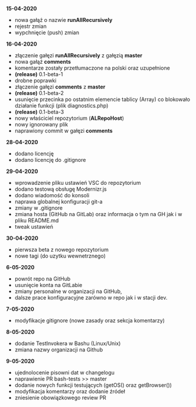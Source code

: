 **15-04-2020**
* nowa gałąź o nazwie **runAllRecursively**
* rejestr zmian
* wypchnięcie (push) zmian

**16-04-2020**
* złączenie gałęzi **runAllRecursively** z gałęzią **master**
* nowa gałąź **comments**
* komentarze zostały przetłumaczone na polski oraz uzupełnione
* **(release)** 0.1-beta-1
* drobne poprawki
* złączenie gałęzi **comments** z **master**
* **(release)** 0.1-beta-2
* usunięcie przecinka po ostatnim elemencie tablicy (Array) co blokowało działanie funkcji (plik diagnostics.php)
* **(release)** 0.1-beta-3
* nowy właściciel repozytorium (**ALRepoHost**)
* nowy ignorowany plik
* naprawiony commit w gałęzi **comments**

**28-04-2020**
* dodano licencję
* dodano licencję do .gitignore

**29-04-2020**
* wprowadzenie pliku ustawień VSC do repozytorium
* dodano testową obsługę Modernizr.js
* dodano wiadomość do konsoli
* naprawa globalnej konfiguracji git-a
* zmiany w .gitignore
* zmiana hosta (GitHub na GitLab) oraz informacja o tym na GH jak i w pliku README.md
* tweak ustawień

**30-04-2020**
* pierwsza beta z nowego repozytorium
* nowe tagi (do uzytku wewnetrznego)

**6-05-2020**
* powrót repo na GitHub
* usunięcie konta na GitLabie
* zmiany personalne w organizacji na GitHub,
* dalsze prace konfiguracyjne zarówno w repo jak i w stacji dev.

**7-05-2020**
* modyfikacje gitignore (nowe zasady oraz sekcja komentarzy)

**8-05-2020**
 * dodanie TestInvokera w Bashu (Linux/Unix)
 * zmiana nazwy organizacji na Github

 **9-05-2020**
 * ujednolocenie pisowni dat w changelogu
 * naprawienie PR bash-tests >> master
 * dodanie nowych funkcji testujących (getOS() oraz getBrowser())
 * modyfikacja komentarzy oraz dodanie źródeł
 * zniesienie obowiązkowego review PR